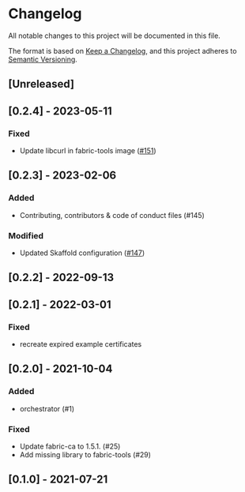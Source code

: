 # Changelog

All notable changes to this project will be documented in this file.

The format is based on [Keep a Changelog](https://keepachangelog.com/en/1.0.0/),
and this project adheres to [Semantic Versioning](https://semver.org/spec/v2.0.0.html).

## [Unreleased]

## [0.2.4] - 2023-05-11

### Fixed

- Update libcurl in fabric-tools image ([#151](https://github.com/Substra/hlf-k8s/pull/151))

## [0.2.3] - 2023-02-06

### Added

- Contributing, contributors & code of conduct files (#145)

### Modified

- Updated Skaffold configuration ([#147](https://github.com/Substra/hlf-k8s/pull/147))

## [0.2.2] - 2022-09-13

## [0.2.1] - 2022-03-01

### Fixed

- recreate expired example certificates

## [0.2.0] - 2021-10-04

### Added

- orchestrator (#1)

### Fixed

- Update fabric-ca to 1.5.1. (#25)
- Add missing library to fabric-tools (#29)

## [0.1.0] - 2021-07-21
